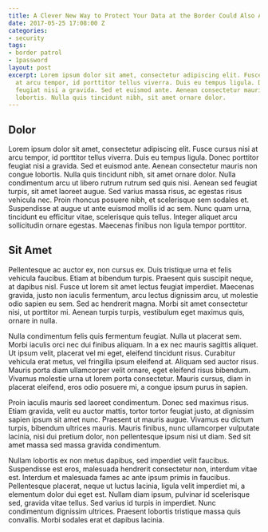 ```yaml
---
title: A Clever New Way to Protect Your Data at the Border Could Also Add Risk
date: 2017-05-25 17:08:00 Z
categories:
- security
tags:
- border patrol
- 1password
layout: post
excerpt: Lorem ipsum dolor sit amet, consectetur adipiscing elit. Fusce cursus nisi
  at arcu tempor, id porttitor tellus viverra. Duis eu tempus ligula. Donec porttitor
  feugiat nisi a gravida. Sed et euismod ante. Aenean consectetur mauris non congue
  lobortis. Nulla quis tincidunt nibh, sit amet ornare dolor.
---
```


## Dolor
Lorem ipsum dolor sit amet, consectetur adipiscing elit. Fusce cursus nisi at arcu tempor, id porttitor tellus viverra. Duis eu tempus ligula. Donec porttitor feugiat nisi a gravida. Sed et euismod ante. Aenean consectetur mauris non congue lobortis. Nulla quis tincidunt nibh, sit amet ornare dolor. Nulla condimentum arcu ut libero rutrum rutrum sed quis nisi. Aenean sed feugiat turpis, sit amet laoreet augue. Sed varius massa risus, ac egestas risus vehicula nec. Proin rhoncus posuere nibh, et scelerisque sem sodales et. Suspendisse at augue ut ante euismod mollis id ac sem. Nunc quam urna, tincidunt eu efficitur vitae, scelerisque quis tellus. Integer aliquet arcu sollicitudin ornare egestas. Maecenas finibus non ligula tempor porttitor.

## Sit Amet
Pellentesque ac auctor ex, non cursus ex. Duis tristique urna et felis vehicula faucibus. Etiam at bibendum turpis. Praesent quis suscipit neque, at dapibus nisl. Fusce ut lorem sit amet lectus feugiat imperdiet. Maecenas gravida, justo non iaculis fermentum, arcu lectus dignissim arcu, ut molestie odio sapien eu sem. Sed ac hendrerit magna. Morbi sit amet consectetur nisi, ut porttitor mi. Aenean turpis turpis, vestibulum eget maximus quis, ornare in nulla.

Nulla condimentum felis quis fermentum feugiat. Nulla ut placerat sem. Morbi iaculis orci nec dui finibus aliquam. In a ex nec mauris sagittis aliquet. Ut ipsum velit, placerat vel mi eget, eleifend tincidunt risus. Curabitur vehicula erat metus, vel fringilla ipsum eleifend at. Aliquam sed auctor risus. Mauris porta diam ullamcorper velit ornare, eget eleifend risus bibendum. Vivamus molestie urna ut lorem porta consectetur. Mauris cursus, diam in placerat eleifend, eros odio posuere mi, a congue ipsum purus in sapien.

Proin iaculis mauris sed laoreet condimentum. Donec sed maximus risus. Etiam gravida, velit eu auctor mattis, tortor tortor feugiat justo, at dignissim sapien ipsum sit amet nunc. Praesent ut mauris augue. Vivamus eu dictum turpis, bibendum ultrices mauris. Mauris finibus, nunc ullamcorper vulputate lacinia, nisi dui pretium dolor, non pellentesque ipsum nisi ut diam. Sed sit amet massa sed massa gravida condimentum.

Nullam lobortis ex non metus dapibus, sed imperdiet velit faucibus. Suspendisse est eros, malesuada hendrerit consectetur non, interdum vitae est. Interdum et malesuada fames ac ante ipsum primis in faucibus. Pellentesque placerat, neque ut luctus lacinia, ligula velit imperdiet mi, a elementum dolor dui eget est. Nullam diam ipsum, pulvinar id scelerisque sed, gravida vitae tellus. Sed varius id turpis in imperdiet. Nunc condimentum dignissim ultrices. Praesent lobortis tristique massa quis convallis. Morbi sodales erat et dapibus lacinia.
